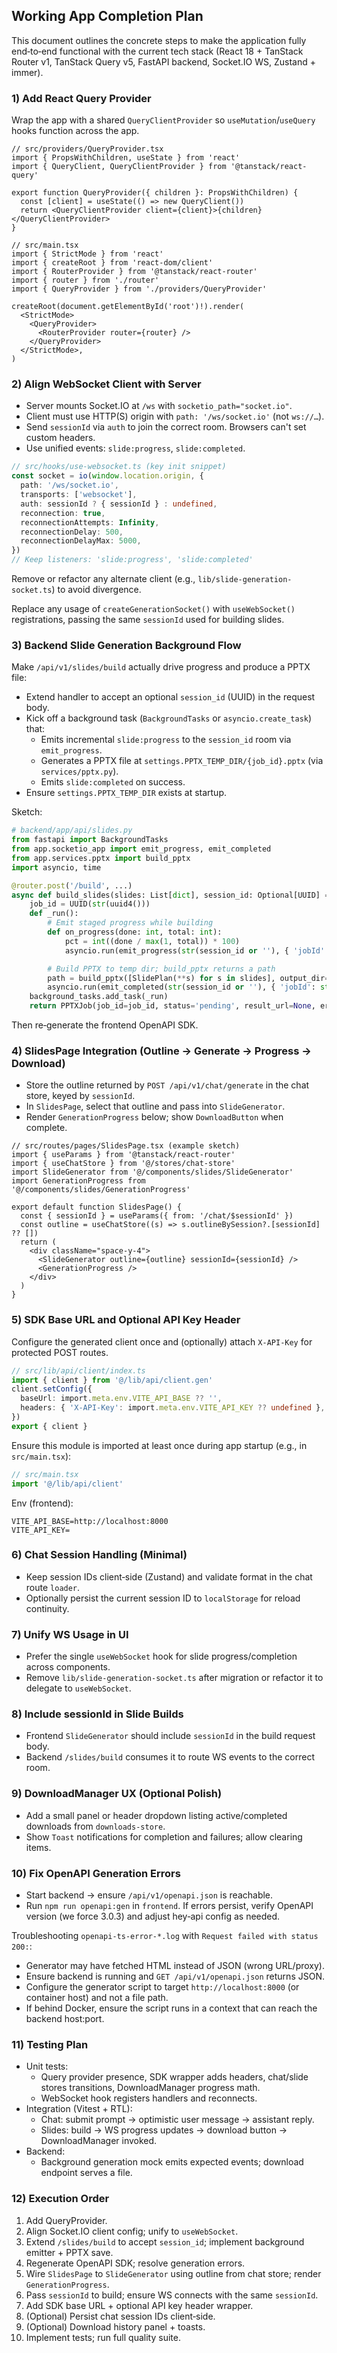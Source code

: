 ## Working App Completion Plan

This document outlines the concrete steps to make the application fully end‑to‑end functional with the current tech stack (React 18 + TanStack Router v1, TanStack Query v5, FastAPI backend, Socket.IO WS, Zustand + immer).

### 1) Add React Query Provider

Wrap the app with a shared `QueryClientProvider` so `useMutation`/`useQuery` hooks function across the app.

```tsx
// src/providers/QueryProvider.tsx
import { PropsWithChildren, useState } from 'react'
import { QueryClient, QueryClientProvider } from '@tanstack/react-query'

export function QueryProvider({ children }: PropsWithChildren) {
  const [client] = useState(() => new QueryClient())
  return <QueryClientProvider client={client}>{children}</QueryClientProvider>
}
```

```tsx
// src/main.tsx
import { StrictMode } from 'react'
import { createRoot } from 'react-dom/client'
import { RouterProvider } from '@tanstack/react-router'
import { router } from './router'
import { QueryProvider } from './providers/QueryProvider'

createRoot(document.getElementById('root')!).render(
  <StrictMode>
    <QueryProvider>
      <RouterProvider router={router} />
    </QueryProvider>
  </StrictMode>,
)
```

### 2) Align WebSocket Client with Server

- Server mounts Socket.IO at `/ws` with `socketio_path="socket.io"`.
- Client must use HTTP(S) origin with `path: '/ws/socket.io'` (not `ws://…`).
- Send `sessionId` via `auth` to join the correct room. Browsers can't set custom headers.
- Use unified events: `slide:progress`, `slide:completed`.

```ts
// src/hooks/use-websocket.ts (key init snippet)
const socket = io(window.location.origin, {
  path: '/ws/socket.io',
  transports: ['websocket'],
  auth: sessionId ? { sessionId } : undefined,
  reconnection: true,
  reconnectionAttempts: Infinity,
  reconnectionDelay: 500,
  reconnectionDelayMax: 5000,
})
// Keep listeners: 'slide:progress', 'slide:completed'
```

Remove or refactor any alternate client (e.g., `lib/slide-generation-socket.ts`) to avoid divergence.

Replace any usage of `createGenerationSocket()` with `useWebSocket()` registrations, passing the same `sessionId` used for building slides.

### 3) Backend Slide Generation Background Flow

Make `/api/v1/slides/build` actually drive progress and produce a PPTX file:

- Extend handler to accept an optional `session_id` (UUID) in the request body.
- Kick off a background task (`BackgroundTasks` or `asyncio.create_task`) that:
  - Emits incremental `slide:progress` to the `session_id` room via `emit_progress`.
  - Generates a PPTX file at `settings.PPTX_TEMP_DIR/{job_id}.pptx` (via `services/pptx.py`).
  - Emits `slide:completed` on success.
- Ensure `settings.PPTX_TEMP_DIR` exists at startup.

Sketch:

```python
# backend/app/api/slides.py
from fastapi import BackgroundTasks
from app.socketio_app import emit_progress, emit_completed
from app.services.pptx import build_pptx
import asyncio, time

@router.post('/build', ...)
async def build_slides(slides: List[dict], session_id: Optional[UUID] = None, background_tasks: BackgroundTasks = ...):
    job_id = UUID(str(uuid4()))
    def _run():
        # Emit staged progress while building
        def on_progress(done: int, total: int):
            pct = int((done / max(1, total)) * 100)
            asyncio.run(emit_progress(str(session_id or ''), { 'jobId': str(job_id), 'progress': pct }))

        # Build PPTX to temp dir; build_pptx returns a path
        path = build_pptx([SlidePlan(**s) for s in slides], output_dir=settings.PPTX_TEMP_DIR, on_progress=on_progress)
        asyncio.run(emit_completed(str(session_id or ''), { 'jobId': str(job_id), 'fileUrl': None }))
    background_tasks.add_task(_run)
    return PPTXJob(job_id=job_id, status='pending', result_url=None, error_message=None)
```

Then re‑generate the frontend OpenAPI SDK.

### 4) SlidesPage Integration (Outline → Generate → Progress → Download)

- Store the outline returned by `POST /api/v1/chat/generate` in the chat store, keyed by `sessionId`.
- In `SlidesPage`, select that outline and pass into `SlideGenerator`.
- Render `GenerationProgress` below; show `DownloadButton` when complete.

```tsx
// src/routes/pages/SlidesPage.tsx (example sketch)
import { useParams } from '@tanstack/react-router'
import { useChatStore } from '@/stores/chat-store'
import SlideGenerator from '@/components/slides/SlideGenerator'
import GenerationProgress from '@/components/slides/GenerationProgress'

export default function SlidesPage() {
  const { sessionId } = useParams({ from: '/chat/$sessionId' })
  const outline = useChatStore((s) => s.outlineBySession?.[sessionId] ?? [])
  return (
    <div className="space-y-4">
      <SlideGenerator outline={outline} sessionId={sessionId} />
      <GenerationProgress />
    </div>
  )
}
```

### 5) SDK Base URL and Optional API Key Header

Configure the generated client once and (optionally) attach `X-API-Key` for protected POST routes.

```ts
// src/lib/api/client/index.ts
import { client } from '@/lib/api/client.gen'
client.setConfig({
  baseUrl: import.meta.env.VITE_API_BASE ?? '',
  headers: { 'X-API-Key': import.meta.env.VITE_API_KEY ?? undefined },
})
export { client }
```

Ensure this module is imported at least once during app startup (e.g., in `src/main.tsx`):

```ts
// src/main.tsx
import '@/lib/api/client'
```

Env (frontend):

```env
VITE_API_BASE=http://localhost:8000
VITE_API_KEY=
```

### 6) Chat Session Handling (Minimal)

- Keep session IDs client‑side (Zustand) and validate format in the chat route `loader`.
- Optionally persist the current session ID to `localStorage` for reload continuity.

### 7) Unify WS Usage in UI

- Prefer the single `useWebSocket` hook for slide progress/completion across components.
- Remove `lib/slide-generation-socket.ts` after migration or refactor it to delegate to `useWebSocket`.

### 8) Include sessionId in Slide Builds

- Frontend `SlideGenerator` should include `sessionId` in the build request body.
- Backend `/slides/build` consumes it to route WS events to the correct room.

### 9) DownloadManager UX (Optional Polish)

- Add a small panel or header dropdown listing active/completed downloads from `downloads-store`.
- Show `Toast` notifications for completion and failures; allow clearing items.

### 10) Fix OpenAPI Generation Errors

- Start backend → ensure `/api/v1/openapi.json` is reachable.
- Run `npm run openapi:gen` in `frontend`. If errors persist, verify OpenAPI version (we force 3.0.3) and adjust hey‑api config as needed.

Troubleshooting `openapi-ts-error-*.log` with `Request failed with status 200:`:

- Generator may have fetched HTML instead of JSON (wrong URL/proxy).
- Ensure backend is running and `GET /api/v1/openapi.json` returns JSON.
- Configure the generator script to target `http://localhost:8000` (or container host) and not a file path.
- If behind Docker, ensure the script runs in a context that can reach the backend host:port.

### 11) Testing Plan

- Unit tests:
  - Query provider presence, SDK wrapper adds headers, chat/slide stores transitions, DownloadManager progress math.
  - WebSocket hook registers handlers and reconnects.
- Integration (Vitest + RTL):
  - Chat: submit prompt → optimistic user message → assistant reply.
  - Slides: build → WS progress updates → download button → DownloadManager invoked.
- Backend:
  - Background generation mock emits expected events; download endpoint serves a file.

### 12) Execution Order

1. Add QueryProvider.
2. Align Socket.IO client config; unify to `useWebSocket`.
3. Extend `/slides/build` to accept `session_id`; implement background emitter + PPTX save.
4. Regenerate OpenAPI SDK; resolve generation errors.
5. Wire `SlidesPage` to `SlideGenerator` using outline from chat store; render `GenerationProgress`.
6. Pass `sessionId` to build; ensure WS connects with the same `sessionId`.
7. Add SDK base URL + optional API key header wrapper.
8. (Optional) Persist chat session IDs client‑side.
9. (Optional) Download history panel + toasts.
10. Implement tests; run full quality suite.


